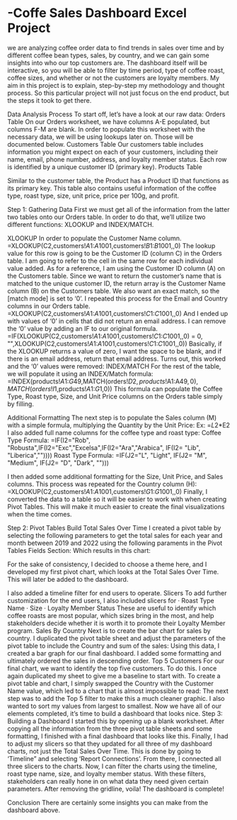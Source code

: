 # -Coffe Sales Dashboard Excel Project


we are analyzing coffee order data to find trends in sales over time and by different coffee bean types, sales, by country, and we can gain some insights into who our top customers are.
The dashboard itself will be interactive, so you will be able to filter by time period, type of coffee roast, coffee sizes, and whether or not the customers are loyalty members.
My aim in this project is to explain, step-by-step my methodology and thought process.  So this particular project will not just focus on the end product, but the steps it took to get there.
 
Data Analysis Process
To start off, let’s have a look at our raw data:
Orders Table
On our Orders worksheet, we have columns A-E populated, but columns F-M are blank.  In order to populate this worksheet with the necessary data, we will be using lookups later on.  Those will be documented below.
Customers Table
Our customers table includes information you might expect on each of your customers, including their name, email, phone number, address, and loyalty member status.  Each row is identified by a unique customer ID (primary key).
Products Table
 
Similar to the customer table, the Product has a Product ID that functions as its primary key.  This table also contains useful information of the coffee type, roast type, size, unit price, price per 100g, and profit. 
 
Step 1: Gathering Data
First we must get all of the information from the latter two tables onto our Orders table.  In order to do that, we’ll utilize two different functions: XLOOKUP and INDEX/MATCH.
 
XLOOKUP
In order to populate the Customer Name column.
=XLOOKUP(C2,customers!$A$1:$A$1001,customers!$B$1:$B$1001,,0)
The lookup value for this row is going to be the Customer ID (column C) in the Orders table.  I am going to refer to the cell in the same row for each individual value added.  As for a reference, I am using the Customer ID column (A) on the Customers table.  Since we want to return the customer’s name that is matched to the unique customer ID, the return array is the Customer Name column (B) on the Customers table.  We also want an exact match, so the [match mode] is set to ‘0’.
I repeated this process for the Email and Country columns in our Orders table.
=XLOOKUP(C2,customers!$A$1:$A$1001,customers!$C$1:$C$1001,,0)
And I ended up with values of ‘0’ in cells that did not return an email address.
I can remove the ‘0’ value by adding an IF to our original formula.
=IF(XLOOKUP(C2,customers!$A$1:$A$1001,customers!$C$1:$C$1001,,0) = 0, "",XLOOKUP(C2,customers!$A$1:$A$1001,customers!$C$1:$C$1001,,0))
Basically, if the XLOOKUP returns a value of zero, I want the space to be blank, and if there is an email address, return that email address.  Turns out, this worked and the ‘0’ values were removed:
INDEX/MATCH
For the rest of the table, we will populate it using an INDEX/Match formula:
=INDEX(products!$A$1:$G$49,MATCH(orders!$D2,products!$A$1:$A$49,0),MATCH(orders!I$1,products!$A$1:$G$1,0))
This formula can populate the Coffee Type, Roast type, Size, and Unit Price columns on the Orders table simply by filling.

Additional Formatting
The next step is to populate the Sales column (M) with a  simple formula, multiplying the Quantity by the Unit Price:
Ex:  =$L2*$E2
I also added full name columns for the coffee type and roast type:
Coffee Type Formula: =IF(I2="Rob", "Robusta",IF(I2="Exc","Excelsa",IF(I2="Ara","Arabica", IF(I2= "Lib", "Liberica",""))))
Roast Type Formula: =IF(J2="L", "Light", IF(J2= "M", "Medium", IF(J2= "D", "Dark", "")))
 
I then added some additional formatting for the Size, Unit Price, and Sales columns.
This process was repeated for the Country column (H):
=XLOOKUP(C2,customers!$A$1:$A$1001,customers!$G$1:$G$1001,,0)
Finally, I converted the data to a table so it will be easier to work with when creating Pivot Tables.  This will make it much easier to create the final visualizations when the time comes.
 
Step 2: Pivot Tables
Build Total Sales Over Time
I created a pivot table by selecting the following parameters to get the total sales for each year and month between 2019 and 2022 using the following paraments in the Pivot Tables Fields Section:
Which results in this chart:
 
 
For the sake of consistency,  I decided to choose a theme here, and I developed my first pivot chart, which looks at the Total Sales Over Time.  This will later be added to the dashboard.
 
I also added a timeline filter for end users to operate.
Slicers
To add further customization for the end users, I also included slicers for
·       Roast Type Name
·       Size
·       Loyalty Member Status
These are useful to identify which coffee roasts are most popular, which sizes bring in the most, and help stakeholders decide whether it is worth it to promote their Loyalty Member program.
Sales By Country
Next is to create the bar chart for sales by country.  I duplicated the pivot table sheet and adjust the parameters of the pivot table to include the Country and sum of the sales:
Using this data, I created a bar graph for our final dashboard.  I added some formatting and ultimately ordered the sales in descending order.
Top 5 Customers
For our final chart, we want to identify the top five customers.  To do this. I once again duplicated my sheet to give me a baseline to start with.
To create a pivot table and chart, I simply swapped the Country with the Customer Name value, which led to a chart that is almost impossible to read:
The next step was to add the Top 5 filter to make this a much cleaner graphic.  I also wanted to sort my values from largest to smallest.
Now we have all of our elements completed, it’s time to build a dashboard that looks nice.
Step 3: Building a Dashboard
I started this by opening up a blank worksheet.  After copying all the information from the three pivot table sheets and some formatting, I finished with a  final dashboard that looks like this.
Finally, I had to adjust my slicers so that they updated for all three of my dashboard charts, not just the Total Sales Over Time.  This is done by going to ‘Timeline” and selecting ‘Report Connections’.  From there, I connected all three slicers to the charts.
Now, I can filter the charts using the timeline, roast type name, size, and loyalty member status.  With these filters, stakeholders can really hone in on what data they need given certain parameters.
After removing the gridline, voila!  The dashboard is complete!
 
 
Conclusion
There are certainly some insights you can make from the dashboard above.  
